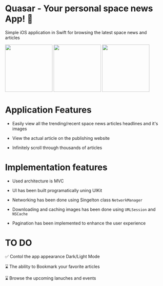 # Quasar - Your personal space news App! 🚀 
Simple iOS application in Swift for browsing the latest space news and articles

<img src=https://github.com/Mrwhononumber/Images/blob/522d0cba2bcad6f4c262ba0ae51f3e22f656c09a/Quasar/Quasar_Gituhub_Screenshot1.jpg width="155"> <img src=https://github.com/Mrwhononumber/Images/blob/522d0cba2bcad6f4c262ba0ae51f3e22f656c09a/Quasar/Quasar_Gituhub_Screenshot3.jpg width="155"> 
<img src=https://github.com/Mrwhononumber/Images/blob/522d0cba2bcad6f4c262ba0ae51f3e22f656c09a/Quasar/Quasar_Gituhub_Screenshot2.jpg width="155">


# Application Features


* Easily view all the trending/recent space news articles headlines and it's images

* View the actual article on the publishing website

* Infinitely scroll through thousands of articles


# Implementation features


* Used architecture is MVC

* UI has been built programatically uning UIKit

* Networking has been done using Singelton class `NetworkManager`

* Downloading and caching images has been done using `URLSession` and `NSCache`

* Pagination has been implemented to enhance the user experience


# TO DO

 ✅  Contol the app appearance Dark/Light Mode
 
 ⌛  The ability to Bookmark your favorite articles
 
 ⌛  Browse the upcoming lanuches and events


